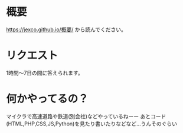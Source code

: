 # 概要
https://jexco.github.io/概要/ から読んでください。
# リクエスト
1時間～7日の間に答えられます。
# 何かやってるの？
マイクラで高速道路や鉄道(別会社)などやっているねーー
あとコード(HTML,PHP,CSS,JS,Python)を見たり書いたりなどなど...うんそのぐらい
